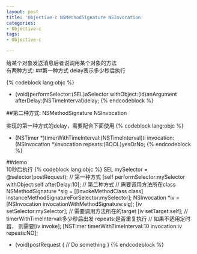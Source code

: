 ```yaml
---
layout: post
title: 'Objective-c NSMethodSignature NSInvocation'
categories:
- Objective-c
tags:
- Objective-c

---
```

给某个对象发送消息后者说调用某个对象的方法  
有两种方式:
##第一种方式
delay表示多少秒后执行

{% codeblock lang:objc %}
- (void)performSelector:(SEL)aSelector withObject:(id)anArgument afterDelay:(NSTimeInterval)delay;
{% endcodeblock %} 

##第二种方式:
NSMethodSignature  NSInvocation

实现的第一种方式的delay，需要配合下面使用
{% codeblock lang:objc %}
+ (NSTimer *)timerWithTimeInterval:(NSTimeInterval)ti invocation:(NSInvocation *)invocation repeats:(BOOL)yesOrNo;
{% endcodeblock %} 

##demo  
10秒后执行
{% codeblock lang:objc %}
SEL mySelector = @selector(postRequest);
// 第一种方式
[self performSelector:mySelector withObject:self afterDelay:10];
// 第二种方式
// 需要调用方法所在class
NSMethodSignature *sig = [[InvokeMethodClass class] instanceMethodSignatureForSelector:mySelector];
NSInvocation *iv = [NSInvocation invocationWithMethodSignature:sig];
[iv setSelector:mySelector];
// 需要调用方法所在的target
[iv setTarget:self];
//  timerWithTimeInterval:多少秒后出发 repeats:是否重复执行 
// 如果不适用定时器， 则需要[iv invoke];
[NSTimer timerWithTimeInterval:10 invocation:iv repeats:NO];
    
- (void)postRequest {
	// Do something
}
{% endcodeblock %}